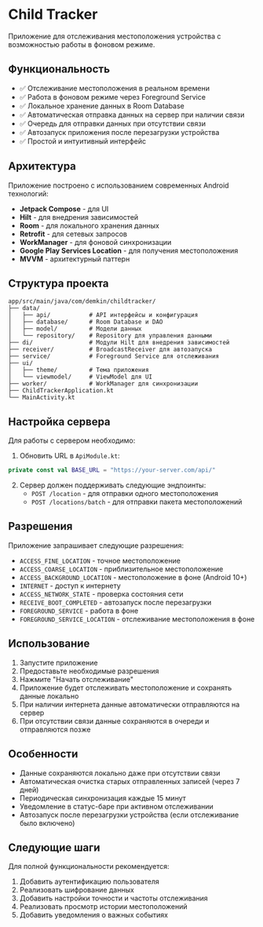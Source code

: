 # Child Tracker

Приложение для отслеживания местоположения устройства с возможностью работы в фоновом режиме.

## Функциональность

- ✅ Отслеживание местоположения в реальном времени
- ✅ Работа в фоновом режиме через Foreground Service
- ✅ Локальное хранение данных в Room Database
- ✅ Автоматическая отправка данных на сервер при наличии связи
- ✅ Очередь для отправки данных при отсутствии связи
- ✅ Автозапуск приложения после перезагрузки устройства
- ✅ Простой и интуитивный интерфейс

## Архитектура

Приложение построено с использованием современных Android технологий:

- **Jetpack Compose** - для UI
- **Hilt** - для внедрения зависимостей
- **Room** - для локального хранения данных
- **Retrofit** - для сетевых запросов
- **WorkManager** - для фоновой синхронизации
- **Google Play Services Location** - для получения местоположения
- **MVVM** - архитектурный паттерн

## Структура проекта

```
app/src/main/java/com/demkin/childtracker/
├── data/
│   ├── api/           # API интерфейсы и конфигурация
│   ├── database/      # Room Database и DAO
│   ├── model/         # Модели данных
│   └── repository/    # Repository для управления данными
├── di/                # Модули Hilt для внедрения зависимостей
├── receiver/          # BroadcastReceiver для автозапуска
├── service/           # Foreground Service для отслеживания
├── ui/
│   ├── theme/         # Тема приложения
│   └── viewmodel/     # ViewModel для UI
├── worker/            # WorkManager для синхронизации
├── ChildTrackerApplication.kt
└── MainActivity.kt
```

## Настройка сервера

Для работы с сервером необходимо:

1. Обновить URL в `ApiModule.kt`:
```kotlin
private const val BASE_URL = "https://your-server.com/api/"
```

2. Сервер должен поддерживать следующие эндпоинты:
   - `POST /location` - для отправки одного местоположения
   - `POST /locations/batch` - для отправки пакета местоположений

## Разрешения

Приложение запрашивает следующие разрешения:

- `ACCESS_FINE_LOCATION` - точное местоположение
- `ACCESS_COARSE_LOCATION` - приблизительное местоположение
- `ACCESS_BACKGROUND_LOCATION` - местоположение в фоне (Android 10+)
- `INTERNET` - доступ к интернету
- `ACCESS_NETWORK_STATE` - проверка состояния сети
- `RECEIVE_BOOT_COMPLETED` - автозапуск после перезагрузки
- `FOREGROUND_SERVICE` - работа в фоне
- `FOREGROUND_SERVICE_LOCATION` - отслеживание местоположения в фоне

## Использование

1. Запустите приложение
2. Предоставьте необходимые разрешения
3. Нажмите "Начать отслеживание"
4. Приложение будет отслеживать местоположение и сохранять данные локально
5. При наличии интернета данные автоматически отправляются на сервер
6. При отсутствии связи данные сохраняются в очереди и отправляются позже

## Особенности

- Данные сохраняются локально даже при отсутствии связи
- Автоматическая очистка старых отправленных записей (через 7 дней)
- Периодическая синхронизация каждые 15 минут
- Уведомление в статус-баре при активном отслеживании
- Автозапуск после перезагрузки устройства (если отслеживание было включено)

## Следующие шаги

Для полной функциональности рекомендуется:

1. Добавить аутентификацию пользователя
2. Реализовать шифрование данных
3. Добавить настройки точности и частоты отслеживания
4. Реализовать просмотр истории местоположений
5. Добавить уведомления о важных событиях
